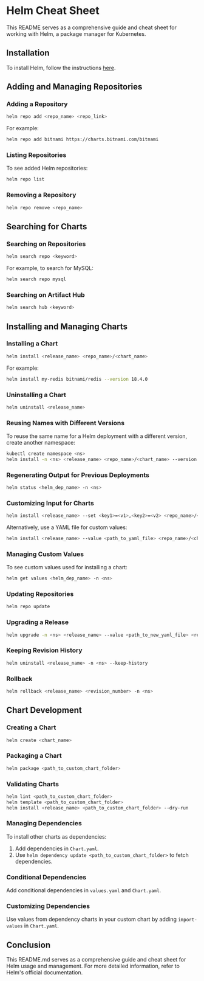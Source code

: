 # Helm Cheat Sheet

This README serves as a comprehensive guide and cheat sheet for working with Helm, a package manager for Kubernetes.

## Installation

To install Helm, follow the instructions [here](https://helm.sh/docs/intro/install/).

## Adding and Managing Repositories

### Adding a Repository

```bash
helm repo add <repo_name> <repo_link>
```

For example:

```bash
helm repo add bitnami https://charts.bitnami.com/bitnami
```

### Listing Repositories

To see added Helm repositories:

```bash
helm repo list
```

### Removing a Repository

```bash
helm repo remove <repo_name>
```

## Searching for Charts

### Searching on Repositories

```bash
helm search repo <keyword>
```

For example, to search for MySQL:

```bash
helm search repo mysql
```

### Searching on Artifact Hub

```bash
helm search hub <keyword>
```

## Installing and Managing Charts

### Installing a Chart

```bash
helm install <release_name> <repo_name>/<chart_name>
```

For example:

```bash
helm install my-redis bitnami/redis --version 18.4.0
```

### Uninstalling a Chart

```bash
helm uninstall <release_name>
```

### Reusing Names with Different Versions

To reuse the same name for a Helm deployment with a different version, create another namespace:

```bash
kubectl create namespace <ns>
helm install -n <ns> <release_name> <repo_name>/<chart_name> --version <ver>
```

### Regenerating Output for Previous Deployments

```bash
helm status <helm_dep_name> -n <ns>
```

### Customizing Input for Charts

```bash
helm install <release_name> --set <key1>=<v1>,<key2>=<v2> <repo_name>/<chart_name>
```

Alternatively, use a YAML file for custom values:

```bash
helm install <release_name> --value <path_to_yaml_file> <repo_name>/<chart_name>
```

### Managing Custom Values

To see custom values used for installing a chart:

```bash
helm get values <helm_dep_name> -n <ns>
```

### Updating Repositories

```bash
helm repo update
```

### Upgrading a Release

```bash
helm upgrade -n <ns> <release_name> --value <path_to_new_yaml_file> <repo_name>/<chart_name> --version <new_ver>
```

### Keeping Revision History

```bash
helm uninstall <release_name> -n <ns> --keep-history
```

### Rollback

```bash
helm rollback <release_name> <revision_number> -n <ns>
```

## Chart Development

### Creating a Chart

```bash
helm create <chart_name>
```

### Packaging a Chart

```bash
helm package <path_to_custom_chart_folder>
```

### Validating Charts

```bash
helm lint <path_to_custom_chart_folder>
helm template <path_to_custom_chart_folder>
helm install <release_name> <path_to_custom_chart_folder> --dry-run
```

### Managing Dependencies

To install other charts as dependencies:

1. Add dependencies in `Chart.yaml`.
2. Use `helm dependency update <path_to_custom_chart_folder>` to fetch dependencies.

### Conditional Dependencies

Add conditional dependencies in `values.yaml` and `Chart.yaml`.

### Customizing Dependencies

Use values from dependency charts in your custom chart by adding `import-values` in `Chart.yaml`.

## Conclusion

This README.md serves as a comprehensive guide and cheat sheet for Helm usage and management. For more detailed information, refer to Helm's official documentation.